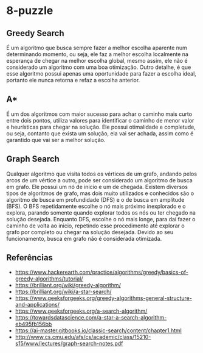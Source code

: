 # 8-puzzle
## Greedy Search
É um algoritmo que busca sempre fazer a melhor escolha aparente num determinando momento, ou seja, ele faz a melhor escolha localmente na esperança de chegar na melhor escolha global, mesmo assim, ele não é considerado um algoritmo com uma boa otimização. Outro detalhe, é que esse algoritmo possui apenas uma oportunidade para fazer a escolha ideal, portanto ele nunca retorna e refaz a escolha anterior.
## A*
É um dos algoritmos com maior sucesso para achar o caminho mais curto entre dois pontos, utiliza valores para identificar o caminho de menor valor e heurísticas para chegar na solução. Ele possui otimalidade e completude, ou seja, contanto que exista um solução, ela vai ser achada, assim como é garantido que vai ser a melhor solução.
## Graph Search
Qualquer algoritmo que visita todos os vértices de um grafo, andando pelos arcos de um vértice a outro, pode ser considerado um algoritmo de busca em grafo. Ele possui um nó de inicio e um de chegada. Existem diversos tipos de algoritmos de grafo, mas dois muito utilizados e conhecidos são o algoritmo de busca em profundidade (DFS) e o de busca em amplitude (BFS). O BFS repetidamente escolhe o nó mais próximo inexplorado e o explora, parando somente quando explorar todos os nós ou ter chegado na solução desejada. Enquanto DFS, escolhe o nó mais longe, para daí fazer o caminho de volta ao inicio, repetindo esse procedimento até explorar o grafo por completo ou chegar na solução desejada. Devido ao seu funcionamento, busca em grafo não é considerada otimizada.
## Referências
- https://www.hackerearth.com/practice/algorithms/greedy/basics-of-greedy-algorithms/tutorial/
- https://brilliant.org/wiki/greedy-algorithm/
- https://brilliant.org/wiki/a-star-search/
- https://www.geeksforgeeks.org/greedy-algorithms-general-structure-and-applications/
- https://www.geeksforgeeks.org/a-search-algorithm/
- https://towardsdatascience.com/a-star-a-search-algorithm-eb495fb156bb
- https://ai-master.gitbooks.io/classic-search/content/chapter1.html
- http://www.cs.cmu.edu/afs/cs/academic/class/15210-s15/www/lectures/graph-search-notes.pdf
